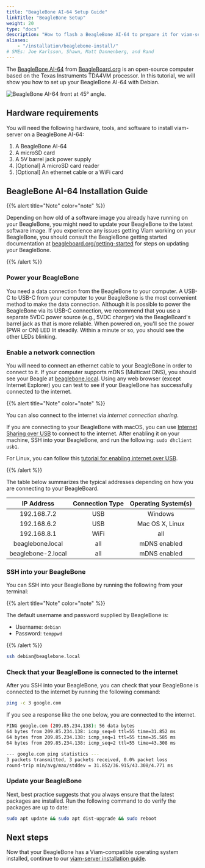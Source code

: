 ```yaml
---
title: "BeagleBone AI-64 Setup Guide"
linkTitle: "BeagleBone Setup"
weight: 20
type: "docs"
description: "How to flash a BeagleBone AI-64 to prepare it for viam-server installation."
aliases: 
    - "/installation/beaglebone-install/"
# SMEs: Joe Karlsson, Shawn, Matt Dannenberg, and Rand
---
```


The <a href="https://docs.beagleboard.org/latest/boards/beaglebone/ai-64/" target="_blank">BeagleBone AI-64</a> from <a href="https://beagleboard.org/" target="_blank">BeagleBoard.org</a> is an open-source computer based on the Texas Instruments TDA4VM processor.
In this tutorial, we will show you how to set up your BeagleBone AI-64 with Debian.

<img src="/installation/img/beaglebone-install/image4.png" alt="BeagleBone AI-64 front at 45° angle.">

## Hardware requirements

You will need the following hardware, tools, and software to install viam-server on a BeagleBone AI-64:

1. A BeagleBone AI-64
2. A microSD card
3. A 5V barrel jack power supply
4. [Optional] A microSD card reader
5. [Optional] An ethernet cable or a WiFi card

## BeagleBone AI-64 Installation Guide

{{% alert title="Note" color="note" %}}

Depending on how old of a software image you already have running on your BeagleBone, you might need to update your BeagleBone to the latest software image.
If you experience any issues getting Viam working on your BeagleBone, you should consult the BeagleBone getting started documentation at <a href="https://beagleboard.org/getting-started" target="_blank">beagleboard.org/getting-started</a> for steps on updating your BeagleBone.

{{% /alert %}}

### Power your BeagleBone

You need a data connection from the BeagleBone to your computer.
A USB-C to USB-C from your computer to your BeagleBone is the most convenient method to make the data connection.
Although it is possible to power the BeagleBone via its USB-C connection, we recommend that you use a separate 5VDC power source (e.g., 5VDC charger) via the BeagleBoard's barrel jack as that is more reliable.
When powered on, you'll see the power (PWR or ON) LED lit steadily.
Within a minute or so, you should see the other LEDs blinking.

### Enable a network connection

You will need to connect an ethernet cable to your BeagleBone in order to connect to it.
If your computer supports mDNS (Multicast DNS), you should see your Beagle at <a href="https://beaglebone.local" target="_blank">beaglebone.local</a>.
Using any web browser (except Internet Explorer) you can test to see if your BeagleBone has successfully connected to the internet.

{{% alert title="Note" color="note" %}}

You can also connect to the internet via _internet connection sharing_.

If you are connecting to your BeagleBone with macOS, you can use <a href="https://support.apple.com/guide/mac-help/share-internet-connection-mac-network-users-mchlp1540/mac" target="_blank">Internet Sharing over USB</a> to connect to the internet.
After enabling it on your machine, SSH into your BeagleBone, and run the following: `sudo dhclient usb1`.

For Linux, you can follow this <a href="https://fastbitlab.com/how-to-enable-internet-over-usb/" target="_blank">tutorial for enabling internet over USB</a>.

{{% /alert %}}

The table below summarizes the typical addresses depending on how you are connecting to your BeagleBoard.

|     IP Address      | Connection Type  | Operating System(s)  |
|:------------------: |:---------------: |:-------------------: |
| 192.168.7.2         | USB              | Windows              |
| 192.168.6.2         | USB              | Mac OS X, Linux      |
| 192.168.8.1         | WiFi             | all                  |
| beaglebone.local    | all              | mDNS enabled         |
| beaglebone-2.local  | all              | mDNS enabled         |

### SSH into your BeagleBone

You can SSH into your BeagleBone by running the following from your terminal:

{{% alert title="Note" color="note" %}}

The default username and password supplied by BeagleBone is:

* Username: `debian`
* Password: `temppwd`

{{% /alert %}}

```bash
ssh debian@beaglebone.local
```

### Check that your BeagleBone is connected to the internet

After you SSH into your BeagleBone, you can check that your BeagleBone is connected to the internet by running the following command:

```bash
ping -c 3 google.com
```

If you see a response like the one below, you are connected to the internet.

```bash
PING google.com (209.85.234.138): 56 data bytes
64 bytes from 209.85.234.138: icmp_seq=0 ttl=55 time=31.852 ms
64 bytes from 209.85.234.138: icmp_seq=1 ttl=55 time=35.585 ms
64 bytes from 209.85.234.138: icmp_seq=2 ttl=55 time=43.308 ms

--- google.com ping statistics ---
3 packets transmitted, 3 packets received, 0.0% packet loss
round-trip min/avg/max/stddev = 31.852/36.915/43.308/4.771 ms
```

### Update your BeagleBone

Next, best practice suggests that you always ensure that the latest packages are installed.
Run the following command to do verify the packages are up to date:

```bash
sudo apt update && sudo apt dist-upgrade && sudo reboot
```

## Next steps

Now that your BeagleBone has a Viam-compatible operating system installed, continue to our [viam-server installation guide](/installation/install/).
